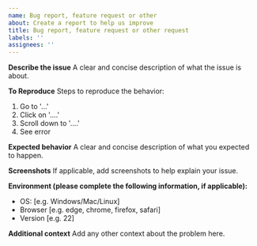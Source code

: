 ```yaml
---
name: Bug report, feature request or other
about: Create a report to help us improve
title: Bug report, feature request or other request
labels: ''
assignees: ''
---
```


**Describe the issue**
A clear and concise description of what the issue is about.

**To Reproduce**
Steps to reproduce the behavior:
1. Go to '...'
2. Click on '....'
3. Scroll down to '....'
4. See error

**Expected behavior**
A clear and concise description of what you expected to happen.

**Screenshots**
If applicable, add screenshots to help explain your issue.

**Environment (please complete the following information, if applicable):**
 - OS: [e.g. Windows/Mac/Linux]
 - Browser [e.g. edge, chrome, firefox, safari]
 - Version [e.g. 22]

**Additional context**
Add any other context about the problem here.
